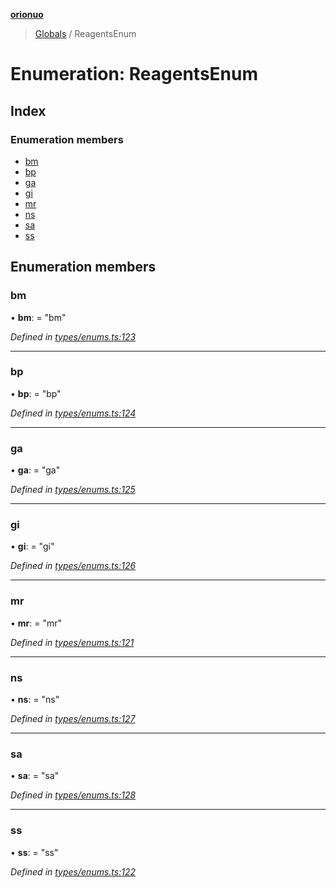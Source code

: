 **[orionuo](../README.md)**

> [Globals](../globals.md) / ReagentsEnum

# Enumeration: ReagentsEnum

## Index

### Enumeration members

* [bm](reagentsenum.md#bm)
* [bp](reagentsenum.md#bp)
* [ga](reagentsenum.md#ga)
* [gi](reagentsenum.md#gi)
* [mr](reagentsenum.md#mr)
* [ns](reagentsenum.md#ns)
* [sa](reagentsenum.md#sa)
* [ss](reagentsenum.md#ss)

## Enumeration members

### bm

•  **bm**:  = "bm"

*Defined in [types/enums.ts:123](https://github.com/msviha/orionuo/blob/9d75b1e/src/types/enums.ts#L123)*

___

### bp

•  **bp**:  = "bp"

*Defined in [types/enums.ts:124](https://github.com/msviha/orionuo/blob/9d75b1e/src/types/enums.ts#L124)*

___

### ga

•  **ga**:  = "ga"

*Defined in [types/enums.ts:125](https://github.com/msviha/orionuo/blob/9d75b1e/src/types/enums.ts#L125)*

___

### gi

•  **gi**:  = "gi"

*Defined in [types/enums.ts:126](https://github.com/msviha/orionuo/blob/9d75b1e/src/types/enums.ts#L126)*

___

### mr

•  **mr**:  = "mr"

*Defined in [types/enums.ts:121](https://github.com/msviha/orionuo/blob/9d75b1e/src/types/enums.ts#L121)*

___

### ns

•  **ns**:  = "ns"

*Defined in [types/enums.ts:127](https://github.com/msviha/orionuo/blob/9d75b1e/src/types/enums.ts#L127)*

___

### sa

•  **sa**:  = "sa"

*Defined in [types/enums.ts:128](https://github.com/msviha/orionuo/blob/9d75b1e/src/types/enums.ts#L128)*

___

### ss

•  **ss**:  = "ss"

*Defined in [types/enums.ts:122](https://github.com/msviha/orionuo/blob/9d75b1e/src/types/enums.ts#L122)*
